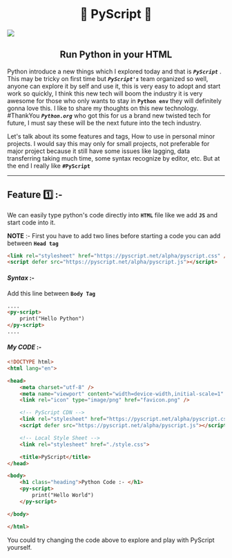 <h1 align="center">🐍 PyScript 🐍</h1>
<img src="https://pyscript.net/assets/images/pyscript-sticker-black.svg">
<h2 align="center"> Run Python in your HTML</h2>

Python introduce a new things which I explored today and that is ***`PyScript`*** . This may be tricky on first time but ***`PyScript's`*** team organized so well, anyone can explore it by self and use it, this is very easy to adopt and start work so quickly, I think this new tech will boom the industry it is very awesome for those who only wants to stay in  **`Python env`** they will definitely gonna love this. I like to share my thoughts on this new technology. #ThankYou ***`Python.org`*** who got this for us a brand new twisted tech for future, I must say these will be the next future into the tech industry.

Let's talk about its some features and tags, How to use in personal minor projects. I would say this may only for small projects, not preferable for major project because it still have some issues like lagging, data transferring taking much time, some syntax recognize by editor, etc. But at the end I really like **`#PyScript`**

***

## Feature 1️⃣ :-
We can easily type python's code directly into **`HTML`** file like we add **`JS`** and start code into it. 

**NOTE** :- First you have to add two lines before starting a code you can add between **`Head tag`**

```html
<link rel="stylesheet" href="https://pyscript.net/alpha/pyscript.css" />
<script defer src="https://pyscript.net/alpha/pyscript.js"></script>
```

#### ***Syntax*** :-

Add this line between **`Body Tag`**

```html
....
<py-script>
    print("Hello Python")
</py-script>
....
```

#### ***My CODE*** :-

```html
<!DOCTYPE html>
<html lang="en">

<head>
    <meta charset="utf-8" />
    <meta name="viewport" content="width=device-width,initial-scale=1" />
    <link rel="icon" type="image/png" href="favicon.png" />

    <!-- PyScript CDN -->
    <link rel="stylesheet" href="https://pyscript.net/alpha/pyscript.css" />
    <script defer src="https://pyscript.net/alpha/pyscript.js"></script>

    <!-- Local Style Sheet -->
    <link rel="stylesheet" href="./style.css">

    <title>PyScript</title>
</head>

<body>
    <h1 class="heading">Python Code :- </h1>
    <py-script>
        print("Hello World")
    </py-script>

</body>

</html>
```
You could try changing the code above to explore and play with PyScript yourself.

